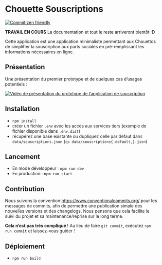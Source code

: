 # Chouette Souscriptions

[![Commitizen friendly](https://img.shields.io/badge/commitizen-friendly-brightgreen.svg)](http://commitizen.github.io/cz-cli/)

**TRAVAIL EN COURS** La documentation et tout le reste arriveront bientôt :D

Cette application est une application minimaliste permettant aux Chouettos de
simplifier la souscription aux parts sociales en pré-remplissant les
informations nécessaires en ligne.

## Présentation

Une présentation du premier prototype et de quelques cas d’usages potentiels :

[![Vidéo de présentation du prototype de l’application de souscription](https://img.youtube.com/vi/OBFxTrIkNeU/0.jpg)](https://www.youtube.com/watch?v=OBFxTrIkNeU)

## Installation

- `npm install`
- créer un fichier `.env` avec les accès aux services tiers (exemple de fichier
  disponible dans `.env.dist`)
- récupérez une base existante ou dupliquez celle par défaut dans
  `data/souscriptions.json` (`cp data/souscriptions{.default,}.json`)

## Lancement

- En mode développeur : `npm run dev`
- En production : `npm run start`

## Contribution

Nous suivons la convention https://www.conventionalcommits.org/ pour les
messages de commits, afin de permettre une publication simple des nouvelles
versions et des changelogs. Nous pensons que cela facilite le suivi du projet et
sa maintenance/reprise sur le long terme.

**Cela n’est pas très compliqué !** Au lieu de faire `git commit`, exécutez
`npm run commit` et laissez-vous guider !

## Déploiement

- `npm run build`
